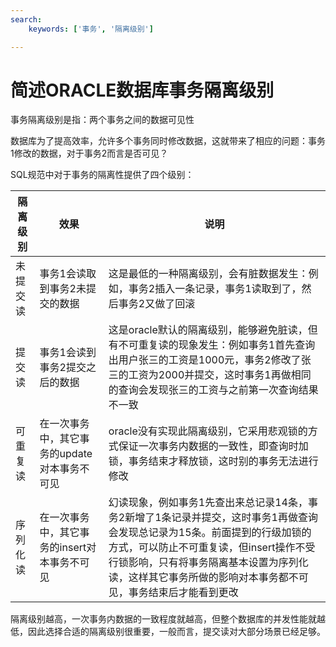 ```yaml
---
search:
    keywords: ['事务', '隔离级别']

---
```



# 简述ORACLE数据库事务隔离级别

事务隔离级别是指：两个事务之间的数据可见性

数据库为了提高效率，允许多个事务同时修改数据，这就带来了相应的问题：事务1修改的数据，对于事务2而言是否可见？

SQL规范中对于事务的隔离性提供了四个级别：

|隔离级别|效果|说明|
|-|-|-|
|未提交读|事务1会读取到事务2未提交的数据|这是最低的一种隔离级别，会有脏数据发生：例如，事务2插入一条记录，事务1读取到了，然后事务2又做了回滚|
|提交读|事务1会读到事务2提交之后的数据|这是oracle默认的隔离级别，能够避免脏读，但有不可重复读的现象发生：例如事务1首先查询出用户张三的工资是1000元，事务2修改了张三的工资为2000并提交，这时事务1再做相同的查询会发现张三的工资与之前第一次查询结果不一致|
|可重复读|在一次事务中，其它事务的update对本事务不可见|oracle没有实现此隔离级别，它采用悲观锁的方式保证一次事务内数据的一致性，即查询时加锁，事务结束才释放锁，这时别的事务无法进行修改|
|序列化读|在一次事务中，其它事务的insert对本事务不可见|幻读现象，例如事务1先查出来总记录14条，事务2新增了1条记录并提交，这时事务1再做查询会发现总记录为15条。前面提到的行级加锁的方式，可以防止不可重复读，但insert操作不受行锁影响，只有将事务隔离基本设置为序列化读，这样其它事务所做的影响对本事务都不可见，事务结束后才能看到更改|

隔离级别越高，一次事务内数据的一致程度就越高，但整个数据库的并发性能就越低，因此选择合适的隔离级别很重要，一般而言，提交读对大部分场景已经足够。



 



